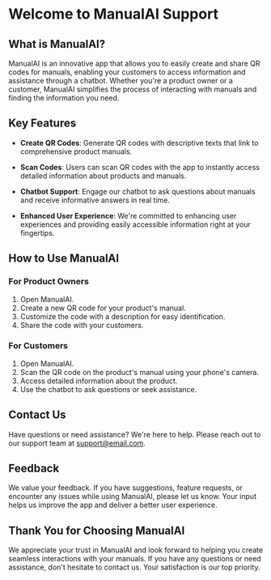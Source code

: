 # Welcome to ManualAI Support


## What is ManualAI?

ManualAI is an innovative app that allows you to easily create and share QR codes for manuals, enabling your customers to access information and assistance through a chatbot. Whether you're a product owner or a customer, ManualAI simplifies the process of interacting with manuals and finding the information you need.

## Key Features

- **Create QR Codes**: Generate QR codes with descriptive texts that link to comprehensive product manuals.

- **Scan Codes**: Users can scan QR codes with the app to instantly access detailed information about products and manuals.

- **Chatbot Support**: Engage our chatbot to ask questions about manuals and receive informative answers in real time.

- **Enhanced User Experience**: We're committed to enhancing user experiences and providing easily accessible information right at your fingertips.

## How to Use ManualAI

### For Product Owners

1. Open ManualAI.
2. Create a new QR code for your product's manual.
3. Customize the code with a description for easy identification.
4. Share the code with your customers.

### For Customers

1. Open ManualAI.
2. Scan the QR code on the product's manual using your phone's camera.
3. Access detailed information about the product.
4. Use the chatbot to ask questions or seek assistance.

## Contact Us

Have questions or need assistance? We're here to help. Please reach out to our support team at [support@email.com](AIAssist.official@gmail.com).



## Feedback

We value your feedback. If you have suggestions, feature requests, or encounter any issues while using ManualAI, please let us know. Your input helps us improve the app and deliver a better user experience.

## Thank You for Choosing ManualAI

We appreciate your trust in ManualAI and look forward to helping you create seamless interactions with your manuals. If you have any questions or need assistance, don't hesitate to contact us. Your satisfaction is our top priority.
